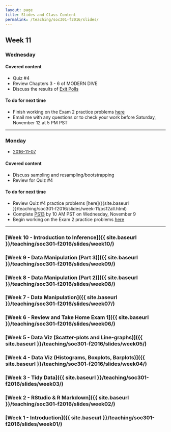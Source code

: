 ```yaml
---
layout: page
title: Slides and Class Content
permalink: /teaching/soc301-f2016/slides/
---
```


## Week 11

### Wednesday

#### Covered content

- Quiz #4
- Review Chapters 3 - 6 of MODERN DIVE
- Discuss the results of [Exit Polls](http://www.nytimes.com/interactive/2016/11/08/us/politics/election-exit-polls.html) 

#### To do for next time
- Finish working on the Exam 2 practice problems <a href = "{{ site.baseurl }}/teaching/soc301-f2016/Midterm-II-Practice.pdf">here</a>
- Email me with any questions or to check your work before Saturday, November 12 at 5 PM PST

***

### Monday
- <a href = "{{ site.baseurl }}/teaching/soc301-f2016/slides/week-11/11a.html">2016-11-07</a>

#### Covered content

- Discuss sampling and resampling/bootstrapping
- Review for Quiz #4


#### To do for next time
- Review Quiz #4 practice problems [here]({{site.baseurl }}/teaching/soc301-f2016/slides/week-11/ps12all.html)
- Complete [PS13](https://goo.gl/forms/3K1qm0xrkj5kX8aK2) by 10 AM PST on Wednesday, November 9
- Begin working on the Exam 2 practice problems <a href = "{{ site.baseurl }}/teaching/soc301-f2016/Midterm-II-Practice.pdf">here</a>

***

### [Week 10 - Introduction to Inference]({{ site.baseurl }}/teaching/soc301-f2016/slides/week10/)

### [Week 9 - Data Manipulation (Part 3)]({{ site.baseurl }}/teaching/soc301-f2016/slides/week09/)

### [Week 8 - Data Manipulation (Part 2)]({{ site.baseurl }}/teaching/soc301-f2016/slides/week08/)

### [Week 7 - Data Manipulation]({{ site.baseurl }}/teaching/soc301-f2016/slides/week07/)

### [Week 6 - Review and Take Home Exam 1]({{ site.baseurl }}/teaching/soc301-f2016/slides/week06/)

### [Week 5 - Data Viz (Scatter-plots and Line-graphs)]({{ site.baseurl }}/teaching/soc301-f2016/slides/week05/)

### [Week 4 - Data Viz (Histograms, Boxplots, Barplots)]({{ site.baseurl }}/teaching/soc301-f2016/slides/week04/)

### [Week 3 - Tidy Data]({{ site.baseurl }}/teaching/soc301-f2016/slides/week03/)

### [Week 2 - RStudio & R Markdown]({{ site.baseurl }}/teaching/soc301-f2016/slides/week02/)

### [Week 1 - Introduction]({{ site.baseurl }}/teaching/soc301-f2016/slides/week01/)